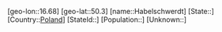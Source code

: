 ﻿---
location: [50.3,16.68]
type: City
tags:
- geo/City


SpocWebEntityId: 30687
isDeleted: false
confidential: public

---
[geo-lon::16.68]
[geo-lat::50.3]
[name::Habelschwerdt]
[State::]
[Country::[Poland](geo/Continent/Europe/Poland.md)]
[StateId::]
[Population::]
[Unknown::]

